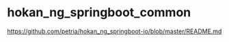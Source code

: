 # hokan_ng_springboot_common

https://github.com/petria/hokan_ng_springboot-io/blob/master/README.md


